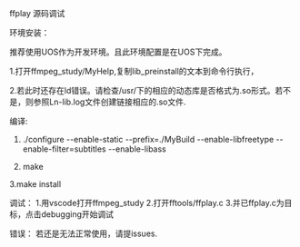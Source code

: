 ffplay 源码调试

环境安装：

推荐使用UOS作为开发环境。且此环境配置是在UOS下完成。

1.打开ffmpeg_study/MyHelp,复制lib_preinstall的文本到命令行执行，

2.若此时还存在ld错误。请检查/usr/下的相应的动态库是否格式为.so形式。若不是，则参照Ln-lib.log文件创建链接相应的.so文件.

编译:
1.  ./configure --enable-static --prefix=./MyBuild --enable-libfreetype --enable-filter=subtitles --enable-libass

2.  make

3.make install

调试：
1.用vscode打开ffmpeg_study
2.打开fftools/ffplay.c
3.并已ffplay.c为目标，点击debugging开始调试

错误：
若还是无法正常使用，请提issues.

